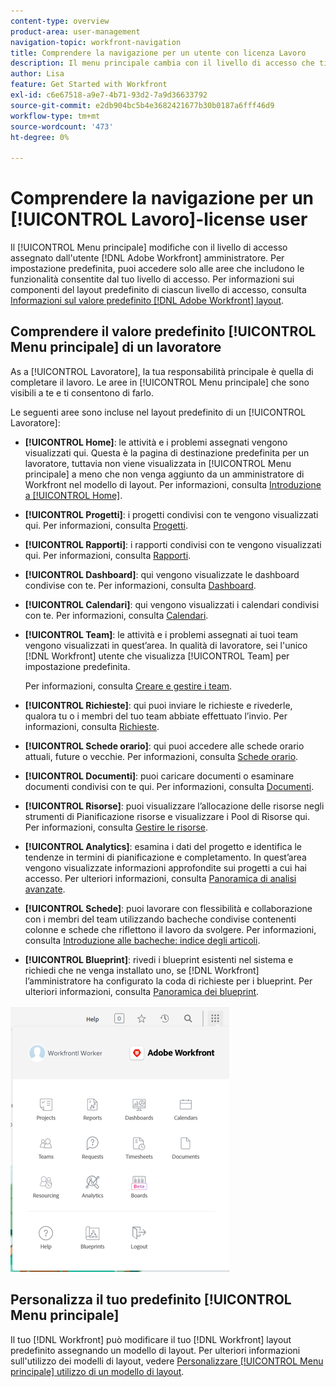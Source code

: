 ```yaml
---
content-type: overview
product-area: user-management
navigation-topic: workfront-navigation
title: Comprendere la navigazione per un utente con licenza Lavoro
description: Il menu principale cambia con il livello di accesso che ti è stato assegnato [!DNL Adobe Workfront] amministratore. Per impostazione predefinita, puoi accedere solo alle aree che includono le funzionalità consentite dal tuo livello di accesso.
author: Lisa
feature: Get Started with Workfront
exl-id: c6e67518-a9e7-4b71-93d2-7a9d36633792
source-git-commit: e2db904bc5b4e3682421677b30b0187a6fff46d9
workflow-type: tm+mt
source-wordcount: '473'
ht-degree: 0%

---
```


# Comprendere la navigazione per un [!UICONTROL Lavoro]-license user

Il [!UICONTROL Menu principale] modifiche con il livello di accesso assegnato dall&#39;utente [!DNL Adobe Workfront] amministratore. Per impostazione predefinita, puoi accedere solo alle aree che includono le funzionalità consentite dal tuo livello di accesso. Per informazioni sui componenti del layout predefinito di ciascun livello di accesso, consulta [Informazioni sul valore predefinito [!DNL Adobe Workfront] layout](../../../administration-and-setup/customize-workfront/use-layout-templates/about-the-default-wf-layout.md).

## Comprendere il valore predefinito [!UICONTROL Menu principale] di un lavoratore

As a [!UICONTROL Lavoratore], la tua responsabilità principale è quella di completare il lavoro. Le aree in [!UICONTROL Menu principale] che sono visibili a te e ti consentono di farlo.

Le seguenti aree sono incluse nel layout predefinito di un [!UICONTROL Lavoratore]:

* **[!UICONTROL Home]**: le attività e i problemi assegnati vengono visualizzati qui. Questa è la pagina di destinazione predefinita per un lavoratore, tuttavia non viene visualizzata in [!UICONTROL Menu principale] a meno che non venga aggiunto da un amministratore di Workfront nel modello di layout.  Per informazioni, consulta [Introduzione a [!UICONTROL Home]](../../../workfront-basics/using-home/using-the-home-area/get-started-with-home.md).

* **[!UICONTROL Progetti]**: i progetti condivisi con te vengono visualizzati qui. Per informazioni, consulta [Progetti](../../../manage-work/projects/projects-overview.md).

* **[!UICONTROL Rapporti]**: i rapporti condivisi con te vengono visualizzati qui. Per informazioni, consulta [Rapporti](../../../reports-and-dashboards/reports/reports-overview.md).

* **[!UICONTROL Dashboard]**: qui vengono visualizzate le dashboard condivise con te. Per informazioni, consulta [Dashboard](../../../reports-and-dashboards/dashboards/dashboards-overview.md).

* **[!UICONTROL Calendari]**: qui vengono visualizzati i calendari condivisi con te. Per informazioni, consulta [Calendari](../../../reports-and-dashboards/reports/calendars/calendars.md).

* **[!UICONTROL Team]**: le attività e i problemi assegnati ai tuoi team vengono visualizzati in quest’area. In qualità di lavoratore, sei l&#39;unico [!DNL Workfront] utente che visualizza [!UICONTROL Team] per impostazione predefinita.

  Per informazioni, consulta [Creare e gestire i team](../../../people-teams-and-groups/create-and-manage-teams/create-and-mange-teams.md).

* **[!UICONTROL Richieste]**: qui puoi inviare le richieste e rivederle, qualora tu o i membri del tuo team abbiate effettuato l’invio. Per informazioni, consulta [Richieste](../../../manage-work/requests/requests-overview.md).

* **[!UICONTROL Schede orario]**: qui puoi accedere alle schede orario attuali, future o vecchie. Per informazioni, consulta [Schede orario](../../../timesheets/timesheets-all.md).

* **[!UICONTROL Documenti]**: puoi caricare documenti o esaminare documenti condivisi con te qui. Per informazioni, consulta [Documenti](../../../documents/documents-overview.md).

* **[!UICONTROL Risorse]**: puoi visualizzare l’allocazione delle risorse negli strumenti di Pianificazione risorse e visualizzare i Pool di Risorse qui. Per informazioni, consulta [Gestire le risorse](../../../resource-mgmt/manage-resources.md).

* **[!UICONTROL Analytics]**: esamina i dati del progetto e identifica le tendenze in termini di pianificazione e completamento. In quest’area vengono visualizzate informazioni approfondite sui progetti a cui hai accesso. Per ulteriori informazioni, consulta [Panoramica di analisi avanzate](../../../enhanced-analytics/enhanced-analytics-overview.md).

* **[!UICONTROL Schede]**: puoi lavorare con flessibilità e collaborazione con i membri del team utilizzando bacheche condivise contenenti colonne e schede che riflettono il lavoro da svolgere. Per informazioni, consulta [Introduzione alle bacheche: indice degli articoli](../../../agile/get-started-with-boards/get-started-with-boards.md).

* **[!UICONTROL Blueprint]**: rivedi i blueprint esistenti nel sistema e richiedi che ne venga installato uno, se [!DNL Workfront] l’amministratore ha configurato la coda di richieste per i blueprint. Per ulteriori informazioni, consulta [Panoramica dei blueprint](../../../administration-and-setup/blueprints/blueprints-overview.md).

![](assets/worker-main-menu-350x426.png)

## Personalizza il tuo predefinito [!UICONTROL Menu principale]

Il tuo [!DNL Workfront] può modificare il tuo [!DNL Workfront] layout predefinito assegnando un modello di layout. Per ulteriori informazioni sull&#39;utilizzo dei modelli di layout, vedere  [Personalizzare [!UICONTROL Menu principale] utilizzo di un modello di layout](../../../administration-and-setup/customize-workfront/use-layout-templates/customize-main-menu.md).
